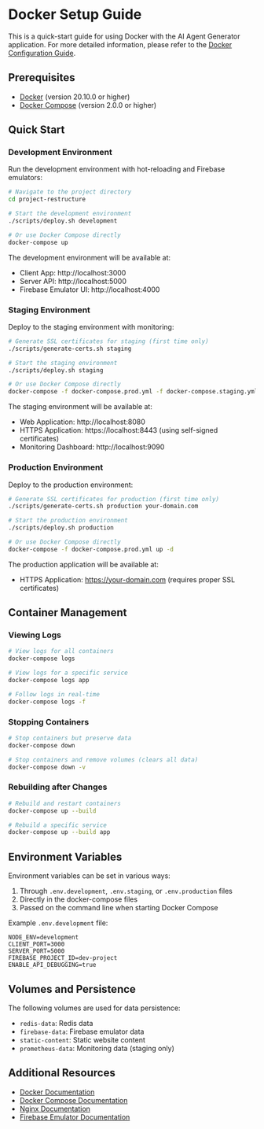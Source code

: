 # Docker Setup Guide

This is a quick-start guide for using Docker with the AI Agent Generator application. For more detailed information, please refer to the [Docker Configuration Guide](./docs/DOCKER-GUIDE.md).

## Prerequisites

- [Docker](https://docs.docker.com/get-docker/) (version 20.10.0 or higher)
- [Docker Compose](https://docs.docker.com/compose/install/) (version 2.0.0 or higher)

## Quick Start

### Development Environment

Run the development environment with hot-reloading and Firebase emulators:

```bash
# Navigate to the project directory
cd project-restructure

# Start the development environment
./scripts/deploy.sh development

# Or use Docker Compose directly
docker-compose up
```

The development environment will be available at:

- Client App: http://localhost:3000
- Server API: http://localhost:5000
- Firebase Emulator UI: http://localhost:4000

### Staging Environment

Deploy to the staging environment with monitoring:

```bash
# Generate SSL certificates for staging (first time only)
./scripts/generate-certs.sh staging

# Start the staging environment
./scripts/deploy.sh staging

# Or use Docker Compose directly
docker-compose -f docker-compose.prod.yml -f docker-compose.staging.yml up -d
```

The staging environment will be available at:

- Web Application: http://localhost:8080
- HTTPS Application: https://localhost:8443 (using self-signed certificates)
- Monitoring Dashboard: http://localhost:9090

### Production Environment

Deploy to the production environment:

```bash
# Generate SSL certificates for production (first time only)
./scripts/generate-certs.sh production your-domain.com

# Start the production environment
./scripts/deploy.sh production

# Or use Docker Compose directly
docker-compose -f docker-compose.prod.yml up -d
```

The production application will be available at:

- HTTPS Application: https://your-domain.com (requires proper SSL certificates)

## Container Management

### Viewing Logs

```bash
# View logs for all containers
docker-compose logs

# View logs for a specific service
docker-compose logs app

# Follow logs in real-time
docker-compose logs -f
```

### Stopping Containers

```bash
# Stop containers but preserve data
docker-compose down

# Stop containers and remove volumes (clears all data)
docker-compose down -v
```

### Rebuilding after Changes

```bash
# Rebuild and restart containers
docker-compose up --build

# Rebuild a specific service
docker-compose up --build app
```

## Environment Variables

Environment variables can be set in various ways:

1. Through `.env.development`, `.env.staging`, or `.env.production` files
2. Directly in the docker-compose files
3. Passed on the command line when starting Docker Compose

Example `.env.development` file:

```
NODE_ENV=development
CLIENT_PORT=3000
SERVER_PORT=5000
FIREBASE_PROJECT_ID=dev-project
ENABLE_API_DEBUGGING=true
```

## Volumes and Persistence

The following volumes are used for data persistence:

- `redis-data`: Redis data
- `firebase-data`: Firebase emulator data
- `static-content`: Static website content
- `prometheus-data`: Monitoring data (staging only)

## Additional Resources

- [Docker Documentation](https://docs.docker.com/)
- [Docker Compose Documentation](https://docs.docker.com/compose/)
- [Nginx Documentation](https://nginx.org/en/docs/)
- [Firebase Emulator Documentation](https://firebase.google.com/docs/emulator-suite)
